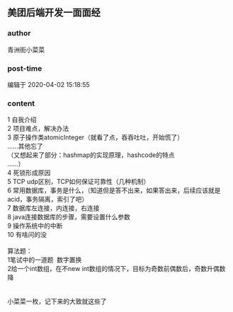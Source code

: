 ## 美团后端开发一面面经
### author 
青洲街小菜菜
### post-time 

编辑于  2020-04-02 15:18:55
### content 
<div class="post-topic-des nc-post-content">
 1 自我介绍
 <br/>
 2 项目难点，解决办法
 <br/>
 3 原子操作类atomicInteger（就看了点，吞吞吐吐，开始慌了）
 <br/>
 ……其他忘了
 <br/>
 （又想起来了部分：hashmap的实现原理，hashcode的特点
 <br/>
 ……）
 <br/>
 4 死锁形成原因
 <br/>
 5 TCP udp区别，TCP如何保证可靠性（几种机制）
 <br/>
 6 常用数据库，事务是什么，（知道但是答不出来，如果答出来，后续应该就是acid，事务隔离，索引了吧）
 <br/>
 7 数据库左连接，内连接，右连接
 <br/>
 8 java连接数据库的步骤，需要设置什么参数
 <br/>
 9 操作系统中的中断
 <br/>
 10 有啥问的没
 <br/>
 <br/>
 算法题：
 <br/>
 1笔试中的一道题  数字置换
 <br/>
 2给一个int数组，在不new int数组的情况下，目标为奇数前偶数后，奇数升偶数降
 <br/>
 <br/>
 <br/>
 小菜菜一枚，记下来的大致就这些了
</div>
